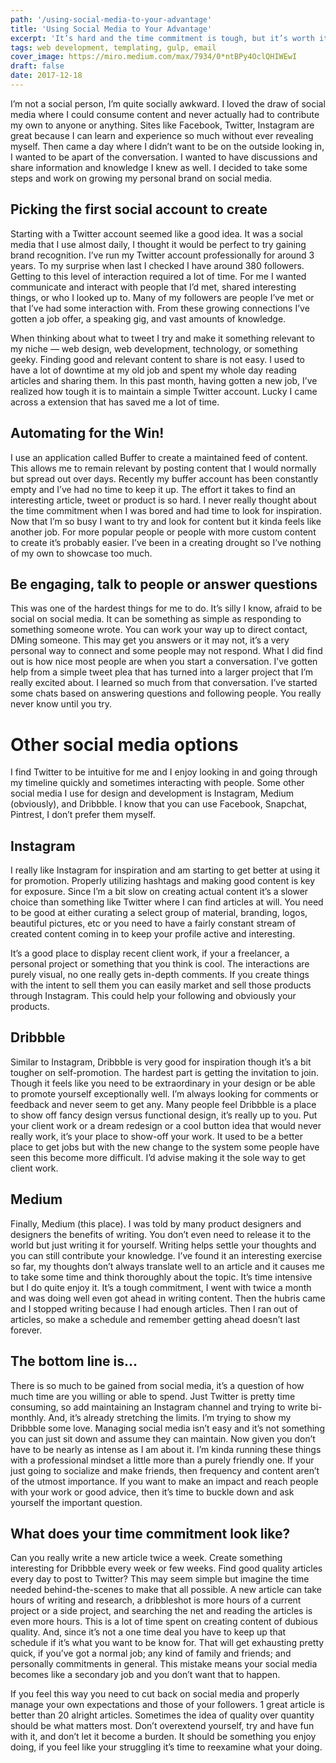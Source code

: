 ```yaml
---
path: '/using-social-media-to-your-advantage'
title: 'Using Social Media to Your Advantage'
excerpt: 'It’s hard and the time commitment is tough, but it’s worth it and quite a lot of fun'
tags: web development, templating, gulp, email
cover_image: https://miro.medium.com/max/7934/0*ntBPy4OclQHIWEwI
draft: false
date: 2017-12-18
---
```


I’m not a social person, I’m quite socially awkward. I loved the draw of social media where I could consume content and never actually had to contribute my own to anyone or anything. Sites like Facebook, Twitter, Instagram are great because I can learn and experience so much without ever revealing myself. Then came a day where I didn’t want to be on the outside looking in, I wanted to be apart of the conversation. I wanted to have discussions and share information and knowledge I knew as well. I decided to take some steps and work on growing my personal brand on social media.

## Picking the first social account to create

Starting with a Twitter account seemed like a good idea. It was a social media that I use almost daily, I thought it would be perfect to try gaining brand recognition. I’ve run my Twitter account professionally for around 3 years. To my surprise when last I checked I have around 380 followers. Getting to this level of interaction required a lot of time. For me I wanted communicate and interact with people that I’d met, shared interesting things, or who I looked up to. Many of my followers are people I’ve met or that I’ve had some interaction with. From these growing connections I’ve gotten a job offer, a speaking gig, and vast amounts of knowledge.

When thinking about what to tweet I try and make it something relevant to my niche — web design, web development, technology, or something geeky. Finding good and relevant content to share is not easy. I used to have a lot of downtime at my old job and spent my whole day reading articles and sharing them. In this past month, having gotten a new job, I’ve realized how tough it is to maintain a simple Twitter account. Lucky I came across a extension that has saved me a lot of time.

## Automating for the Win!

I use an application called Buffer to create a maintained feed of content. This allows me to remain relevant by posting content that I would normally but spread out over days. Recently my buffer account has been constantly empty and I’ve had no time to keep it up. The effort it takes to find an interesting article, tweet or product is so hard. I never really thought about the time commitment when I was bored and had time to look for inspiration. Now that I’m so busy I want to try and look for content but it kinda feels like another job. For more popular people or people with more custom content to create it’s probably easier. I’ve been in a creating drought so I’ve nothing of my own to showcase too much.

## Be engaging, talk to people or answer questions

This was one of the hardest things for me to do. It’s silly I know, afraid to be social on social media. It can be something as simple as responding to something someone wrote. You can work your way up to direct contact, DMing someone. This may get you answers or it may not, it’s a very personal way to connect and some people may not respond. What I did find out is how nice most people are when you start a conversation. I’ve gotten help from a simple tweet plea that has turned into a larger project that I’m really excited about. I learned so much from that conversation. I’ve started some chats based on answering questions and following people. You really never know until you try.

# Other social media options

I find Twitter to be intuitive for me and I enjoy looking in and going through my timeline quickly and sometimes interacting with people. Some other social media I use for design and development is Instagram, Medium (obviously), and Dribbble. I know that you can use Facebook, Snapchat, Pintrest, I don’t prefer them myself.

## Instagram

I really like Instagram for inspiration and am starting to get better at using it for promotion. Properly utilizing hashtags and making good content is key for exposure. Since I’m a bit slow on creating actual content it’s a slower choice than something like Twitter where I can find articles at will. You need to be good at either curating a select group of material, branding, logos, beautiful pictures, etc or you need to have a fairly constant stream of created content coming in to keep your profile active and interesting.

It’s a good place to display recent client work, if your a freelancer, a personal project or something that you think is cool. The interactions are purely visual, no one really gets in-depth comments. If you create things with the intent to sell them you can easily market and sell those products through Instagram. This could help your following and obviously your products.

## Dribbble

Similar to Instagram, Dribbble is very good for inspiration though it’s a bit tougher on self-promotion. The hardest part is getting the invitation to join. Though it feels like you need to be extraordinary in your design or be able to promote yourself exceptionally well. I’m always looking for comments or feedback and never seem to get any. Many people feel Dribbble is a place to show off fancy design versus functional design, it’s really up to you. Put your client work or a dream redesign or a cool button idea that would never really work, it’s your place to show-off your work. It used to be a better place to get jobs but with the new change to the system some people have seen this become more difficult. I’d advise making it the sole way to get client work.

## Medium

Finally, Medium (this place). I was told by many product designers and designers the benefits of writing. You don’t even need to release it to the world but just writing it for yourself. Writing helps settle your thoughts and you can still contribute your knowledge. I’ve found it an interesting exercise so far, my thoughts don’t always translate well to an article and it causes me to take some time and think thoroughly about the topic. It’s time intensive but I do quite enjoy it. It’s a tough commitment, I went with twice a month and was doing well even got ahead in writing content. Then the hubris came and I stopped writing because I had enough articles. Then I ran out of articles, so make a schedule and remember getting ahead doesn’t last forever.

## The bottom line is…

There is so much to be gained from social media, it’s a question of how much time are you willing or able to spend. Just Twitter is pretty time consuming, so add maintaining an Instagram channel and trying to write bi-monthly. And, it’s already stretching the limits. I’m trying to show my Dribbble some love. Managing social media isn’t easy and it’s not something you can just sit down and assume they can maintain. Now given you don’t have to be nearly as intense as I am about it. I’m kinda running these things with a professional mindset a little more than a purely friendly one. If your just going to socialize and make friends, then frequency and content aren’t of the utmost importance. If you want to make an impact and reach people with your work or good advice, then it’s time to buckle down and ask yourself the important question.

## What does your time commitment look like?

Can you really write a new article twice a week. Create something interesting for Dribbble every week or few weeks. Find good quality articles every day to post to Twitter? This may seem simple but imagine the time needed behind-the-scenes to make that all possible. A new article can take hours of writing and research, a dribbleshot is more hours of a current project or a side project, and searching the net and reading the articles is even more hours. This is a lot of time spent on creating content of dubious quality. And, since it’s not a one time deal you have to keep up that schedule if it’s what you want to be know for. That will get exhausting pretty quick, if you’ve got a normal job; any kind of family and friends; and personally commitments in general. This mistake means your social media becomes like a secondary job and you don’t want that to happen.

If you feel this way you need to cut back on social media and properly manage your own expectations and those of your followers. 1 great article is better than 20 alright articles. Sometimes the idea of quality over quantity should be what matters most. Don’t overextend yourself, try and have fun with it, and don’t let it become a burden. It should be something you enjoy doing, if you feel like your struggling it’s time to reexamine what your doing.